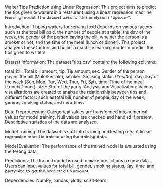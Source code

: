 Waiter Tips Prediction using Linear Regression:
This project aims to predict the tips given to waiters in a restaurant using a linear regression machine learning model. The dataset used for this analysis is "tips.csv".


Introduction:
Tipping waiters for serving food depends on various factors such as the total bill paid, the number of people at a table, the day of the week, the gender of the person paying the bill, whether the person is a smoker or not, and the time of the meal (lunch or dinner). This project analyzes these factors and builds a machine learning model to predict the tips given to waiters.

Dataset Information:
The dataset "tips.csv" contains the following columns:

total_bill: Total bill amount,
tip: Tip amount,
sex: Gender of the person paying the bill (Male/Female),
smoker: Smoking status (Yes/No),
day: Day of the week (Sun, Mon, Tue, Wed, Thur, Fri, Sat),
time: Time of the meal (Lunch/Dinner),
size: Size of the party.
Analysis and Visualization:
Various visualizations are created to analyze the relationship between tips and different factors such as total bill, number of people, day of the week, gender, smoking status, and meal time.

Data Preprocessing:
Categorical values are transformed into numerical values for model training. Null values are checked and handled if present. Descriptive statistics of the data are analyzed.

Model Training:
The dataset is split into training and testing sets. A linear regression model is trained using the training data.

Model Evaluation:
The performance of the trained model is evaluated using the testing data. 

Predictions:
The trained model is used to make predictions on new data. Users can input values for total bill, gender, smoking status, day, time, and party size to get the predicted tip amount.

Dependencies:
NumPy,
pandas,
plotly,
scikit-learn.

